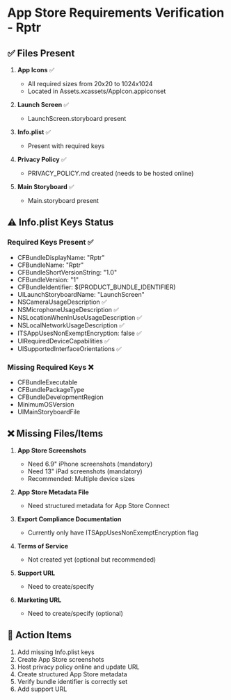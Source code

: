 # App Store Requirements Verification - Rptr

## ✅ Files Present
1. **App Icons** ✅
   - All required sizes from 20x20 to 1024x1024
   - Located in Assets.xcassets/AppIcon.appiconset

2. **Launch Screen** ✅
   - LaunchScreen.storyboard present

3. **Info.plist** ✅
   - Present with required keys

4. **Privacy Policy** ✅
   - PRIVACY_POLICY.md created (needs to be hosted online)

5. **Main Storyboard** ✅
   - Main.storyboard present

## ⚠️ Info.plist Keys Status

### Required Keys Present ✅
- CFBundleDisplayName: "Rptr"
- CFBundleName: "Rptr"
- CFBundleShortVersionString: "1.0"
- CFBundleVersion: "1"
- CFBundleIdentifier: $(PRODUCT_BUNDLE_IDENTIFIER)
- UILaunchStoryboardName: "LaunchScreen"
- NSCameraUsageDescription ✅
- NSMicrophoneUsageDescription ✅
- NSLocationWhenInUseUsageDescription ✅
- NSLocalNetworkUsageDescription ✅
- ITSAppUsesNonExemptEncryption: false ✅
- UIRequiredDeviceCapabilities ✅
- UISupportedInterfaceOrientations ✅

### Missing Required Keys ❌
- CFBundleExecutable
- CFBundlePackageType
- CFBundleDevelopmentRegion
- MinimumOSVersion
- UIMainStoryboardFile

## ❌ Missing Files/Items

1. **App Store Screenshots**
   - Need 6.9" iPhone screenshots (mandatory)
   - Need 13" iPad screenshots (mandatory)
   - Recommended: Multiple device sizes

2. **App Store Metadata File**
   - Need structured metadata for App Store Connect

3. **Export Compliance Documentation**
   - Currently only have ITSAppUsesNonExemptEncryption flag

4. **Terms of Service**
   - Not created yet (optional but recommended)

5. **Support URL**
   - Need to create/specify

6. **Marketing URL**
   - Need to create/specify (optional)

## 🔧 Action Items

1. Add missing Info.plist keys
2. Create App Store screenshots
3. Host privacy policy online and update URL
4. Create structured App Store metadata
5. Verify bundle identifier is correctly set
6. Add support URL